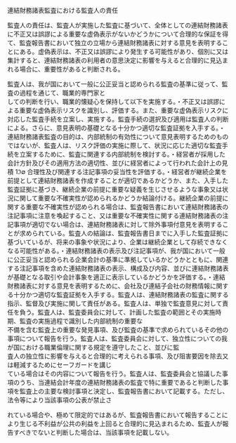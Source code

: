 連結財務諸表監査における監査人の責任  

監査人の責任は、監査人が実施した監査に基づいて、全体としての連結財務諸表に不正又は誤謬による重要な虚偽表示がないかどうかについて合理的な保証を得て、監査報告書において独立の立場から連結財務諸表に対する意見を表明することにある。虚偽表示は、不正又は誤謬により発生する可能性があり、個別に又は集計すると、連結財務諸表の利用者の意思決定に影響を与えると合理的に見込まれる場合に、重要性があると判断される。  

監査人は、我が国において一般に公正妥当と認められる監査の基準に従って、監査の過程を通じて、職業的専門家と  
しての判断を行い、職業的懐疑心を保持して以下を実施する。・不正又は誤謬による重要な虚偽表示リスクを識別し、評価する。また、重要な虚偽表示リスクに対応した監査手続を立案し、実施する。監査手続の選択及び適用は監査人の判断による。さらに、意見表明の基礎となる十分かつ適切な監査証拠を入手する。・連結財務諸表監査の目的は、内部統制の有効性について意見表明するためのものではないが、監査人は、リスク評価の実施に際して、状況に応じた適切な監査手続を立案するために、監査に関連する内部統制を検討する。・経営者が採用した会計方針及びその適用方法の適切性、並びに経営者によって行われた会計上の見積 $1 \Im \emptyset$ 合理性及び関連する注記事項の妥当性を評価する。・経営者が継続企業を前提として連結財務諸表を作成することが適切であるかどうか、また、入手した監査証拠に基づき、継続企業の前提に重要な疑義を生じさせるような事象又は状況に関して重要な不確実性が認められるかどうか結論付ける。継続企業の前提に関する重要な不確実性が認められる場合は、監査報告書において連結財務諸表の注記事項に注意を喚起すること、又は重要な不確実性に関する連結財務諸表の注記事項が適切でない場合は、連結財務諸表に対して除外事項付意見を表明することが求められている。監査人の結論は、監査報告書日までに入手した監査証拠に基づいているが、将来の事象や状況により、企業は継続企業として存続できなくなる可能性がある。・連結財務諸表の表示及び注記事項が、我が国において一般に公正妥当と認められる企業会計の基準に準拠しているかどうかとともに、関連する注記事項を含めた連結財務諸表の表示、構成及び内容、並びに連結財務諸表が基礎となる取引や会計事象を適正に表示しているかどうかを評価する。・連結財務諸表に対する意見を表明するために、会社及び連結子会社の財務情報に関する十分かつ適切な監査証拠を入手する。監査人は、連結財務諸表の監査に関する指示、監督及び実施に関して責任がある。監査人は、単独で監査意見に対して責任を負う。監査人は、監査委員会に対して、計画した監査の範囲とその実施時期、監査の実施過程で識別した内部統制の重要な  
不備を含む監査上の重要な発見事項、及び監査の基準で求められているその他の事項について報告を行う。監査人は、監査委員会に対して、独立性についての我が国における職業倫理に関する規定を遵守したこと、並びに監  
査人の独立性に影響を与えると合理的に考えられる事項、及び阻害要因を除去又は軽減するためにセーフガードを講じ  
ている場合はその内容について報告を行う。監査人は、監査委員会と協議した事項のうち、当連結会計年度の連結財務諸表の監査で特に重要であると判断した事  
項を監査上の主要な検討事項と決定し、監査報告書において記載する。ただし、法令等により当該事項の公表が禁止さ  

れている場合や、極めて限定的ではあるが、監査報告書において報告することにより生じる不利益が公共の利益を上回ると合理的に見込まれるため、監査人が報告すべきでないと判断した場合は、当該事項を記載しない。  